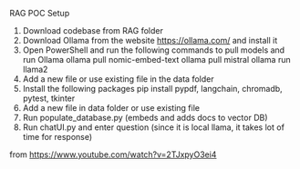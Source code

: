 RAG POC Setup

1. Download codebase from RAG folder
2. Download Ollama from the website https://ollama.com/ and install it
3. Open PowerShell and run the following commands to pull models and run Ollama
	ollama pull nomic-embed-text
	ollama pull mistral
	ollama run llama2
4. Add a new file or use existing file in the data folder
5. Install the following packages
	pip install pypdf, langchain, chromadb, pytest, tkinter
6. Add a new file in data folder or use existing file
7. Run populate_database.py (embeds and adds docs to vector DB)
8. Run chatUI.py and enter question (since it is local llama, it takes lot of time for response)



from https://www.youtube.com/watch?v=2TJxpyO3ei4
